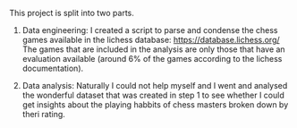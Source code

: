 This project is split into two parts. 

1. Data engineering: I created a script to parse and condense the chess games available in the lichess database: https://database.lichess.org/
The games that are included in the analysis are only those that have an evaluation available (around 6% of the games according to the lichess documentation).

2. Data analysis: Naturally I could not help myself and I went and analysed the wonderful dataset that was created in step 1 to see whether I could get insights about the playing habbits of chess masters broken down by theri rating.
